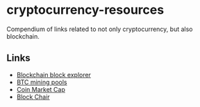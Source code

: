 # cryptocurrency-resources

Compendium of links related to not only cryptocurrency, but also blockchain.

## Links

- [Blockchain block explorer](https://www.blockchain.com/explorer)
- [BTC mining pools](https://btc.com)
- [Coin Market Cap](https://coinmarketcap.com/)
- [Block Chair](https://blockchair.com/)
